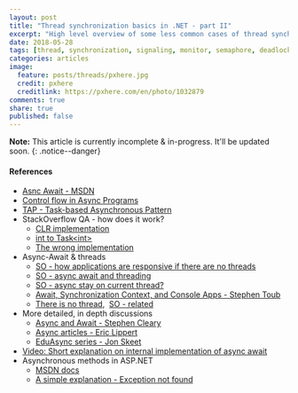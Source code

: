 ```yaml
---
layout: post
title: "Thread synchronization basics in .NET - part II"
excerpt: "High level overview of some less common cases of thread synchronization"
date: 2018-05-28
tags: [thread, synchronization, signaling, monitor, semaphore, deadlock]
categories: articles
image:
  feature: posts/threads/pxhere.jpg
  credit: pxhere
  creditlink: https://pxhere.com/en/photo/1032879
comments: true
share: true
published: false
---
```


**Note:** This article is currently incomplete & in-progress. It'll be updated soon.
{: .notice--danger}

#### References

* [Asnc Await - MSDN](https://docs.microsoft.com/en-us/dotnet/csharp/programming-guide/concepts/async/)
* [Control flow in Async Programs](https://docs.microsoft.com/en-us/dotnet/csharp/programming-guide/concepts/async/control-flow-in-async-programs)
* [TAP - Task-based Asynchronous Pattern](https://docs.microsoft.com/en-us/dotnet/standard/asynchronous-programming-patterns/task-based-asynchronous-pattern-tap)
* StackOverflow QA - how does it work?
  * [CLR implementation](https://stackoverflow.com/questions/4047427/c-sharp-async-how-does-it-work/4047607#4047607)
  * [int to Task&lt;int&gt;](https://stackoverflow.com/questions/13159080/how-does-taskint-become-a-int)
  * [The wrong implementation](https://stackoverflow.com/questions/14455293/how-and-when-to-use-async-and-await)
* Async-Await & threads
  * [SO - how applications are responsive if there are no threads](https://stackoverflow.com/questions/37419572/if-async-await-doesnt-create-any-additional-threads-then-how-does-it-make-appl)
  * [SO - async await and threading](https://stackoverflow.com/questions/40249169/async-await-and-threading)
  * [SO - async stay on current thread?](https://stackoverflow.com/questions/17661428/async-stay-on-the-current-thread)
  * [Await, Synchronization Context, and Console Apps - Stephen Toub](https://blogs.msdn.microsoft.com/pfxteam/2012/01/20/await-synchronizationcontext-and-console-apps/)
  * [There is no thread](http://blog.stephencleary.com/2013/11/there-is-no-thread.html), &nbsp;[SO - related](https://stackoverflow.com/questions/600795/asynchronous-vs-multithreading-is-there-a-difference)
* More detailed, in depth discussions
  * [Async and Await - Stephen Cleary](http://blog.stephencleary.com/2012/02/async-and-await.html)
  * [Async articles - Eric Lippert](https://blogs.msdn.microsoft.com/ericlippert/tag/async/)
  * [EduAsync series - Jon Skeet](https://codeblog.jonskeet.uk/?s=eduasync)
* [Video: Short explanation on internal implementation of async await](https://www.youtube.com/watch?v=6_GTdR0gBVE)
* Asynchronous methods in ASP.NET
  * [MSDN docs](https://docs.microsoft.com/en-us/aspnet/web-forms/overview/performance-and-caching/using-asynchronous-methods-in-aspnet-45)
  * [A simple explanation - Exception not found](https://exceptionnotfound.net/using-async-and-await-in-asp-net-what-do-these-keywords-mean/)

